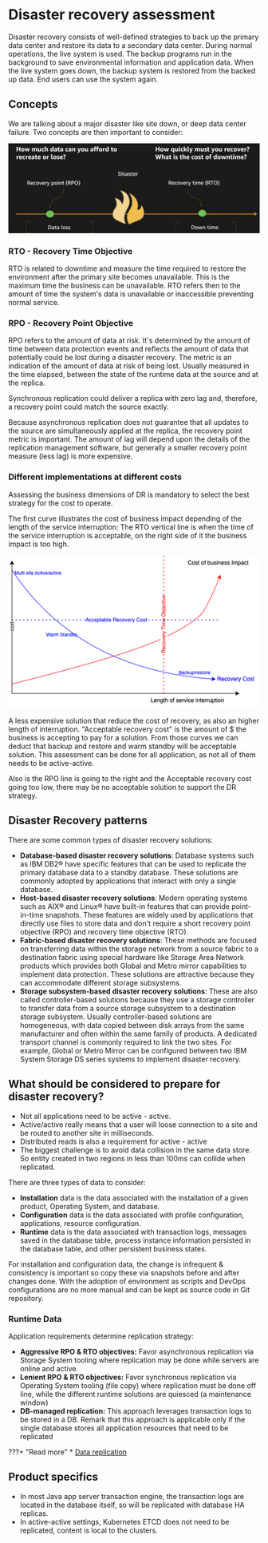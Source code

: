 # Disaster recovery assessment

Disaster recovery consists of well-defined strategies to back up the primary data center and restore its data to a secondary data center. During normal operations, the live system is used. The backup programs run in the background to save environmental information and application data. When the live system goes down, the backup system is restored from the backed up data. End users can use the system again.

## Concepts

We are talking about a major disaster like site down, or deep data center failure. Two concepts are then important to consider:

![](./images/rto-rpo.png)

### RTO - Recovery Time Objective

RTO is related to downtime and measure the time required to restore the environment after the primary site becomes unavailable.
This is the maximum time the business can be unavailable. RTO refers then to the amount of time the system's data is unavailable or inaccessible preventing normal service.

### RPO - Recovery Point Objective

RPO refers to the amount of data at risk. It's determined by the amount of time between data protection events and 
reflects the amount of data that potentially could be lost during a disaster recovery. The metric is an indication
 of the amount of data at risk of being lost. Usually measured in the time elapsed, between the state of the runtime data
 at the source and at the replica.

Synchronous replication could deliver a replica with zero lag and, therefore, a recovery point could match the source exactly.

Because asynchronous replication does not guarantee that all updates to the source are simultaneously applied at the replica, the recovery point metric is important. The amount of lag will depend upon the details of the replication management software, but generally a smaller recovery point measure (less lag) is more expensive.

### Different implementations at different costs

Assessing the business dimensions of DR is mandatory to select the best strategy for the cost to operate. 

The first curve illustrates the cost of business impact depending of the length of the service interruption: The RTO vertical line is when the time of the service interruption is acceptable, on the right side of it the business impact is too high.

![](./diagrams/RTO-cost.drawio.png)

A less expensive solution that reduce the cost of recovery, as also an higher length of interruption. "Acceptable recovery cost" is the amount of $ the business is accepting to pay for a solution. From those curves we can deduct that backup and restore and warm standby will be acceptable solution. This assessment can be done for all application, as not all of them needs to be active-active.

Also is the RPO line is going to the right and the Acceptable recovery cost going too low, there may be no acceptable solution to support the DR strategy.


## Disaster Recovery patterns

There are some common types of disaster recovery solutions:

* **Database-based disaster recovery solutions**: Database systems such as IBM DB2® have specific features that can be used to
 replicate the primary database data to a standby database. These solutions are commonly adopted by applications that interact 
 with only a single database.
* **Host-based disaster recovery solutions**: Modern operating systems such as AIX® and Linux® have built-in features that can
 provide point-in-time snapshots. These features are widely used by applications that directly use files to store data and don't
 require a short recovery point objective (RPO) and recovery time objective (RTO).
* **Fabric-based disaster recovery solutions**: These methods are focused on transferring data within the storage network from
 a source fabric to a destination fabric using special hardware like Storage Area Network products which provides both Global and Metro mirror capabilities to implement data protection. These solutions are attractive because they can accommodate different storage subsystems. 
* **Storage subsystem-based disaster recovery solutions**: These are also called controller-based solutions because they use a storage controller to transfer data from a source storage subsystem to a destination storage subsystem. Usually controller-based solutions are homogeneous, with data copied between disk arrays from the same manufacturer and often within the same family of products. A dedicated transport channel is commonly required to link the two sites. For example, Global or Metro Mirror can be configured between two IBM System Storage DS series systems to implement disaster recovery.

## What should be considered to prepare for disaster recovery?   

* Not all applications need to be active - active.
* Active/active really means that a user will loose connection to a site and be routed to another site in milliseconds.
* Distributed reads is also a requirement for active - active 
* The biggest challenge is to avoid data collision in the same data store. So entity created in two regions in less than 100ms can collide when replicated. 

There are three types of data to consider:

* **Installation** data is the data associated with the installation of a given product, Operating System, and database.
* **Configuration** data is the data associated with profile configuration, applications, resource configuration.
* **Runtime** data is the data associated with transaction logs, messages saved in the database table, 
process instance information persisted in the database table, and other persistent business states.

For installation and configuration data, the change is infrequent & consistency is important so copy these via snapshots before and after changes done. 
With the adoption of environment as scripts and DevOps configurations are no more manual and can be kept as source code in Git repository.

### Runtime Data

Application requirements determine replication strategy:

* **Aggressive RPO & RTO objectives:** Favor asynchronous replication via Storage System tooling where replication may be done while servers are online and active.
* **Lenient RPO & RTO objectives:** Favor synchronous replication via Operating System tooling (file copy) where replication must be done off line, while the different runtime solutions are quiesced (a maintenance window)
* **DB-managed replication:** This approach leverages transaction logs to be stored in a DB. Remark that this approach is applicable only if the single database stores all application resources that need to be replicated

???+ "Read more"
    * [Data replication](../data/data-replication.md)

## Product specifics

* In most Java app server transaction engine, the transaction logs are located in the database itself, so will be replicated with database HA replicas.
* In active-active settings, Kubernetes ETCD does not need to be replicated, content is local to the clusters.